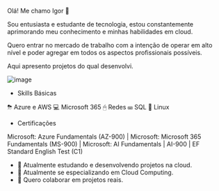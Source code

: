  Olá! Me chamo Igor 👋

 Sou entusiasta e estudante de tecnologia, estou constantemente aprimorando meu conhecimento e minhas habilidades em cloud.

 Quero entrar no mercado de trabalho com a intenção de operar em alto nível e poder agregar em todos os aspectos profissionais possíveis.

 Aqui apresento projetos do qual desenvolvi.
 
![image](https://github.com/igorlipe52/igorlipe52/assets/140567532/7ac28240-b897-4db2-bff4-f220c926fa5f)

- Skills Básicas

⛈ Azure e AWS
💻 Microsoft 365
🖱 Redes
⌨ SQL
🐧 Linux

- Certificações
  
Microsoft: Azure Fundamentals (AZ-900) |
Microsoft: Microsoft 365 Fundamentals (MS-900) |
Microsoft: AI Fundamentals | AI-900 |
EF Standard English Test (C1)

 
- 🔭 Atualmente estudando e desenvolvendo projetos na cloud.
- 🌱 Atualmente se especializando em Cloud Computing.
- 👯 Quero colaborar em projetos reais.


